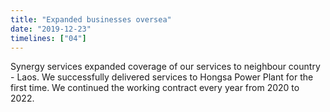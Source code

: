 ```yaml
---
title: "Expanded businesses oversea"
date: "2019-12-23"
timelines: ["04"]
---
```

Synergy services expanded coverage of our services to neighbour country - Laos. We successfully delivered services to Hongsa Power Plant for the first time. We continued the working contract every year from 2020 to 2022.